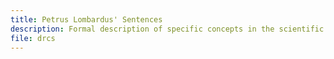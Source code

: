 ```yaml
---
title: Petrus Lombardus' Sentences
description: Formal description of specific concepts in the scientific study of Commentaries on Peter Lombard's Sentences, as in the Digital Repertory of Commentaries on Peter Lombard’s Sentences (DRCS).
file: drcs
---
```


